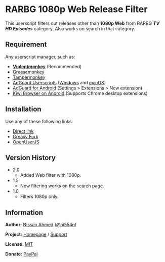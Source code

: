 # RARBG 1080p Web Release Filter

This userscript filters out releases other than **1080p Web** from RARBG _**TV HD Episodes**_ category. Also works on
 search in that category.

## Requirement

Any userscript manager, such as:

- [**Violentmonkey**](https://violentmonkey.github.io/get-it/) (Recommended)
- [Greasemonkey](https://addons.mozilla.org/en-US/firefox/addon/greasemonkey/)
- [Tampermonkey](https://www.tampermonkey.net/)
- [AdGuard Userscripts](https://kb.adguard.com/en/general/userscripts) ([Windows](https://kb.adguard.com/en/windows/features/extensions) and [macOS](https://kb.adguard.com/en/macos/features/extensions))
- [AdGuard for Android](https://adguard.com/en/adguard-android/overview.html) (Settings > Extensions > New extension)
- [Kiwi Browser on Android](https://play.google.com/store/apps/details?id=com.kiwibrowser.browser) (Supports Chrome desktop extensions)

## Installation

Use any of these following links:

- [Direct link](https://github.com/ni554n/userscripts/raw/master/rarbg-1080p-web-release-filter/rarbg-1080p-web-release-filter.user.js)
- [Greasy Fork](https://greasyfork.org/en/scripts/398892-rarbg-1080p-web-release-filter)
- [OpenUserJS](https://openuserjs.org/scripts/ni554n/RARBG_1080p_Web_Release_Filter)

## Version History

- 2.0
  - Added Web filter with 1080p.
- 1.5
  - Now filtering works on the search page.
- 1.0
  - Filters 1080p only.

## Information

**Author:** [Nissan Ahmed](https://ni554n.github.io) ([@ni554n](https://twitter.com/ni554n))

**Project:** [Homepage](https://github.com/ni554n/userscripts/) / [Support](https://github.com/ni554n/userscripts/issues)

**License:** [MIT](https://github.com/ni554n/userscripts/blob/master/LICENSE)

**Donate:** [PayPal](https://paypal.me/ni554n)
